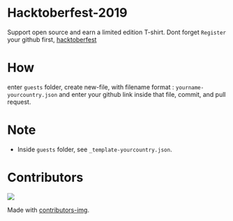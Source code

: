 # Hacktoberfest-2019
Support open source and earn a limited edition T-shirt.
Dont forget `Register` your github first,
[hacktoberfest](https://hacktoberfest.digitalocean.com/)

# How
enter `guests` folder,
create new-file, with filename format : `yourname-yourcountry.json`
and enter your github link inside that file, commit,
and pull request.

# Note
- Inside `guests` folder, see `_template-yourcountry.json`.

# Contributors
<a href="https://github.com/mycommunities/hacktoberfest-2019/graphs/contributors">
  <img src="https://contributors-img.firebaseapp.com/image?repo=mycommunities/hacktoberfest-2019" />
</a>

Made with [contributors-img](https://contributors-img.firebaseapp.com).